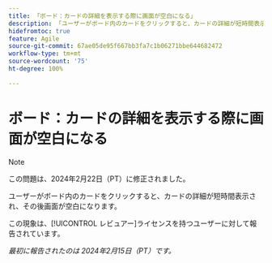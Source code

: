 ```yaml
---
title: 「ボード：カードの詳細を表示する際に画面が空白になる」
description: 「ユーザーがボード内のカードをクリックすると、カードの詳細が短時間表示され、その後画面が空白になります。」
hidefromtoc: true
feature: Agile
source-git-commit: 67ae05de95f667bb3fa7c1b06271bbe644682472
workflow-type: tm+mt
source-wordcount: '75'
ht-degree: 100%

---
```



# ボード：カードの詳細を表示する際に画面が空白になる

>[!NOTE]
>
>この問題は、2024年2月22日（PT）に修正されました。

ユーザーがボード内のカードをクリックすると、カードの詳細が短時間表示され、その後画面が空白になります。

この現象は、[!UICONTROL レビュアー]ライセンスを持つユーザーに対して報告されています。

_最初に報告されたのは 2024年2月15日（PT）です。_
